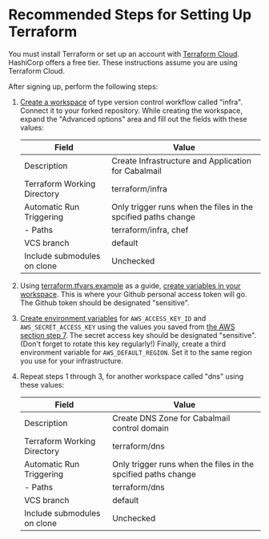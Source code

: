 # Recommended Steps for Setting Up Terraform

You must install Terraform or set up an account with [Terraform Cloud](https://app.terraform.io/signup/account). HashiCorp offers a free tier. These instructions assume you are using Terraform Cloud.

After signing up, perform the following steps:

1. [Create a workspace](https://learn.hashicorp.com/tutorials/terraform/cloud-workspace-create?in=terraform/cloud-get-started) of type version control workflow called "infra". Connect it to your forked repository. While creating the workspace, expand the "Advanced options" area and fill out the fields with these values:

    | Field                       | Value                                                         |
    | --------------------------- | ------------------------------------------------------------- |
    | Description                 | Create Infrastructure and Application for Cabalmail           |
    | Terraform Working Directory | terraform/infra                                               |
    | Automatic Run Triggering    | Only trigger runs when the files in the spcified paths change |
    | - Paths                     | terraform/infra, chef                                         |
    | VCS branch                  | default                                                       |
    | Include submodules on clone | Unchecked                                                     |

2. Using [terraform.tfvars.example](./terraform.tfvars.example) as a guide, [create variables in your workspace](https://learn.hashicorp.com/tutorials/terraform/cloud-workspace-configure?in=terraform/cloud-get-started). This is where your Github personal access token will go. The Github token should be designated "sensitive".

3. [Create environment variables](https://learn.hashicorp.com/tutorials/terraform/cloud-workspace-configure?in=terraform/cloud-get-started) for `AWS_ACCESS_KEY_ID` and `AWS_SECRET_ACCESS_KEY` using the values you saved from [the AWS section step 7](./aws.md). The secret access key should be designated "sensitive". (Don't forget to rotate this key regularly!) Finally, create a third environment variable for `AWS_DEFAULT_REGION`. Set it to the same region you use for your infrastructure.

4. Repeat steps 1 through 3, for another workspace called "dns" using these values:

    | Field                       | Value                                                         |
    | --------------------------- | ------------------------------------------------------------- |
    | Description                 | Create DNS Zone for Cabalmail control domain                  |
    | Terraform Working Directory | terraform/dns                                                 |
    | Automatic Run Triggering    | Only trigger runs when the files in the spcified paths change |
    | - Paths                     | terraform/dns                                                 |
    | VCS branch                  | default                                                       |
    | Include submodules on clone | Unchecked                                                     |
